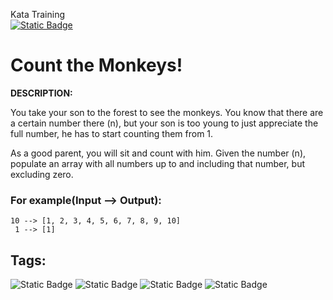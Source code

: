 Kata Training <br>
[![Static Badge](https://img.shields.io/badge/8kyu%20-%20black?style=flat&logo=codewars&labelColor=B1361E&color=black)](Javascript/8kyu)

# Count the Monkeys!

**DESCRIPTION:**

You take your son to the forest to see the monkeys. You know that there are a certain number there (n), but your son is too young to just appreciate the full number, he has to start counting them from 1.

As a good parent, you will sit and count with him. Given the number (n), populate an array with all numbers up to and including that number, but excluding zero.

### For example(Input --> Output):

```
10 --> [1, 2, 3, 4, 5, 6, 7, 8, 9, 10]
 1 --> [1]
```

## Tags:

![Static Badge](https://img.shields.io/badge/fundamentals%20-%20purple?style=plastic) ![Static Badge](https://img.shields.io/badge/arrays%20-%20dodgerblue?style=plastic) ![Static Badge](https://img.shields.io/badge/algorithms%20-%20teal?style=plastic) ![Static Badge](https://img.shields.io/badge/lists%20-%20limegreen?style=plastic)